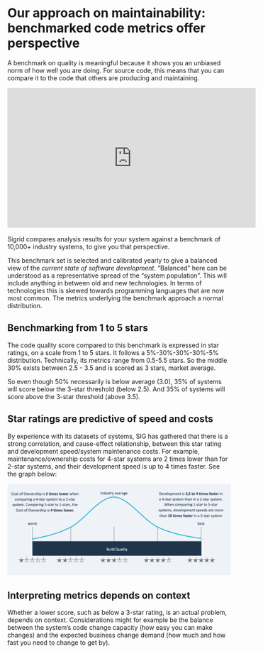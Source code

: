 # Our approach on maintainability: benchmarked code metrics offer perspective

A benchmark on quality is meaningful because it shows you an unbiased norm of how well you are doing. For source code, this means that you can compare it to the code that others are producing and maintaining.

<iframe width="560" height="315" src="https://www.youtube.com/embed/D_5SN4Q8cGI" title="YouTube video player" frameborder="0" allow="accelerometer; autoplay; clipboard-write; encrypted-media; gyroscope; picture-in-picture; web-share" allowfullscreen></iframe>

Sigrid compares analysis results for your system against a benchmark of 10,000+ industry systems, to give you that perspective. 

This benchmark set is selected and calibrated yearly to give a balanced view of the *current state of software development*. “Balanced” here can be understood as a representative spread of the “system population”. This will include anything in between old and new technologies. In terms of technologies this is skewed towards programming languages that are now most common. The metrics underlying the benchmark approach a normal distribution.

## Benchmarking from 1 to 5 stars

The code quality score compared to this benchmark is expressed in star ratings, on a scale from 1 to 5 stars. It follows a 5%-30%-30%-30%-5% distribution. Technically, its metrics range from 0.5-5.5 stars. So the middle 30% exists between 2.5 - 3.5 and is scored as 3 stars, market average. 

So even though 50% necessarily is below average (3.0), 35% of systems will score below the 3-star threshold (below 2.5). And 35% of systems will score above the 3-star threshold (above 3.5). 

## Star ratings are predictive of speed and costs

By experience with its datasets of systems, SIG has gathered that there is a strong correlation, and cause-effect relationship, between this  star rating and development speed/system maintenance costs. For example, maintenance/ownership costs for 4-star systems are 2 times lower than for 2-star systems, and their development speed is up to 4 times faster.  See the graph below:

<img src="../images/maintainability-star-distribution.png" width="600" />

## Interpreting metrics depends on context

Whether a lower score, such as below a 3-star rating, is an actual problem, depends on context. Considerations might for example be the balance between the system’s code change capacity (how easy you can make changes) and the expected business change demand (how much and how fast you need to change to get by).
